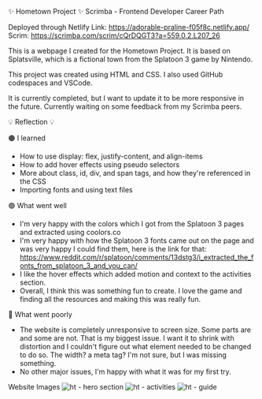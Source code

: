 ✨ Hometown Project ✨
Scrimba - Frontend Developer Career Path

Deployed through Netlify
Link: https://adorable-praline-f05f8c.netlify.app/
Scrim: https://scrimba.com/scrim/cQrDQGT3?a=559.0.2.L207_26

This is a webpage I created for the Hometown Project. It is based on Splatsville, which is a fictional town from the Splatoon 3 game by Nintendo. 

This project was created using HTML and CSS. I also used GitHub codespaces and VSCode.

It is currently completed, but I want to update it to be more responsive in the future. Currently waiting on some feedback from my Scrimba peers.


💡 Reflection 💡

🟠 I learned
 * How to use display: flex, justify-content, and align-items
 * How to add hover effects using pseudo selectors
 * More about class, id, div, and span tags, and how they're referenced in the CSS
 * Importing fonts and using text files

🟢 What went well
 * I'm very happy with the colors which I got from the Splatoon 3 pages and extracted using coolors.co 
 * I'm very happy with how the Splatoon 3 fonts came out on the page and was very happy I could find them, here is the link for that: https://www.reddit.com/r/splatoon/comments/13dstg3/i_extracted_the_fonts_from_splatoon_3_and_you_can/
 * I like the hover effects which added motion and context to the activities section.
 * Overall, I think this was something fun to create. I love the game and finding all the resources and making this was really fun.

🔴 What went poorly
* The website is completely unresponsive to screen size. Some parts are and some are not. That is my biggest issue. I want it to shrink with distortion and I couldn't figure out what element needed to be changed to do so. The width? a meta tag? I'm not sure, but I was missing something.
* No other major issues, I'm happy with what it was for my first try.

Website Images
![ht - hero section](https://github.com/Madisen-D/Hometown-Project/assets/142751675/87ac6a4e-49f3-4ba4-ab96-52038fc1bfad)
![ht - activities](https://github.com/Madisen-D/Hometown-Project/assets/142751675/0553b2ab-8113-45b5-922c-9046381bb6e6)
![ht - guide](https://github.com/Madisen-D/Hometown-Project/assets/142751675/c65f531c-b5b5-4548-98fc-779f7b6ee85c)

